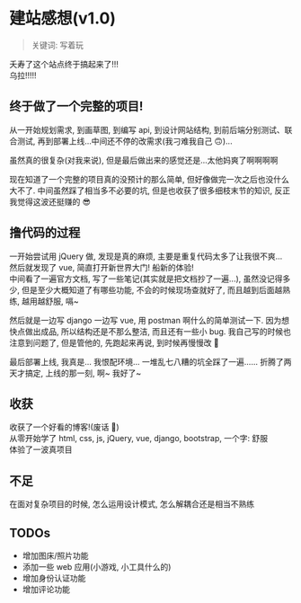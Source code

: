 # 建站感想(v1.0)

> 关键词: 写着玩

夭寿了这个站点终于搞起来了!!!  
乌拉!!!!!

## 终于做了一个完整的项目!

从一开始规划需求, 到画草图, 到编写 api, 到设计网站结构, 到前后端分别测试、联合测试, 再到部署上线...中间还不停的改需求(我刁难我自己 🙃)...

虽然真的很复杂(对我来说), 但是最后做出来的感觉还是...太他妈爽了啊啊啊啊

现在知道了一个完整的项目真的没预计的那么简单, 但好像做完一次之后也没什么大不了. 中间虽然踩了相当多不必要的坑, 但是也收获了很多细枝末节的知识, 反正我觉得这波还挺赚的 😎

## 撸代码的过程

一开始尝试用 jQuery 做, 发现是真的麻烦, 主要是重复代码太多了让我很不爽...  
然后就发现了 vue, 简直打开新世界大门! 船新的体验!  
中间看了一遍官方文档, 写了一些笔记(其实就是把文档抄了一遍...), 虽然没记得多少, 但是至少大概知道了有哪些功能, 不会的时候现场查就好了, 而且越到后面越熟练, 越用越舒服, 嗝~

然后就是一边写 django 一边写 vue, 用 postman 啊什么的简单测试一下. 因为想快点做出成品, 所以结构还是不那么整洁, 而且还有一些小 bug. 我自己写的时候也注意到问题了, 但是管他的, 先跑起来再说, 到时候再慢慢改 🌚

最后部署上线, 我真是... 我恨配环境... 一堆乱七八糟的坑全踩了一遍...... 折腾了两天才搞定, 上线的那一刻, 啊~ 我好了~

## 收获

收获了一个好看的博客!(废话 🤨)  
从零开始学了 html, css, js, jQuery, vue, django, bootstrap, 一个字: 舒服  
体验了一波真项目

## 不足

在面对复杂项目的时候, 怎么运用设计模式, 怎么解耦合还是相当不熟练

## TODOs

- 增加图床/照片功能
- 添加一些 web 应用(小游戏, 小工具什么的)
- 增加身份认证功能
- 增加评论功能
